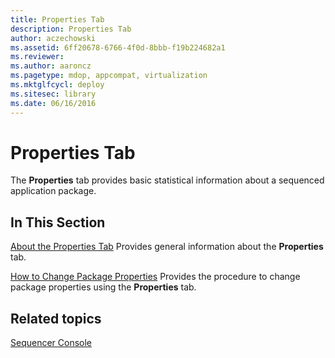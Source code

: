 ```yaml
---
title: Properties Tab
description: Properties Tab
author: aczechowski
ms.assetid: 6ff20678-6766-4f0d-8bbb-f19b224682a1
ms.reviewer:
ms.author: aaroncz
ms.pagetype: mdop, appcompat, virtualization
ms.mktglfcycl: deploy
ms.sitesec: library
ms.date: 06/16/2016
---
```



# Properties Tab


The **Properties** tab provides basic statistical information about a sequenced application package.

## In This Section


<a href="" id="about-the-properties-tab"></a>[About the Properties Tab](about-the-properties-tab.md)
Provides general information about the **Properties** tab.

<a href="" id="how-to-change-package-properties"></a>[How to Change Package Properties](how-to-change-package-properties.md)
Provides the procedure to change package properties using the **Properties** tab.

## Related topics


[Sequencer Console](sequencer-console.md)

 

 





